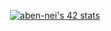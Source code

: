 <p align="center";><a href="https://github.com/oakoudad/badge42"><img src="https://badge.mediaplus.ma/binary/aben-nei" alt="aben-nei's 42 stats" /></a></p>

<p align="center";![](https://komarev.com/ghpvc/?username=Abdlatif-20)</p>
